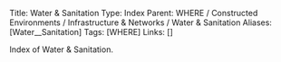 Title: Water & Sanitation
Type: Index
Parent: WHERE / Constructed Environments / Infrastructure & Networks / Water & Sanitation
Aliases: [Water__Sanitation]
Tags: [WHERE]
Links: []

Index of Water & Sanitation.
